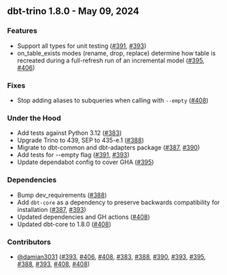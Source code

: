 ## dbt-trino 1.8.0 - May 09, 2024
### Features
- Support all types for unit testing ([#391](https://github.com/starburstdata/dbt-trino/issues/391), [#393](https://github.com/starburstdata/dbt-trino/pull/393))
- on_table_exists modes (rename, drop, replace) determine how table is recreated during a full-refresh run of an incremental model ([#395](https://github.com/starburstdata/dbt-trino/issues/395), [#406](https://github.com/starburstdata/dbt-trino/pull/406))
### Fixes
- Stop adding aliases to subqueries when calling with `--empty` ([#408](https://github.com/starburstdata/dbt-trino/pull/408))
### Under the Hood
- Add tests against Python 3.12 ([#383](https://github.com/starburstdata/dbt-trino/pull/383))
- Upgrade Trino to 439, SEP to 435-e.1 ([#388](https://github.com/starburstdata/dbt-trino/pull/388))
- Migrate to dbt-common and dbt-adapters package ([#387](https://github.com/starburstdata/dbt-trino/issues/387), [#390](https://github.com/starburstdata/dbt-trino/pull/390))
- Add tests for --empty flag ([#391](https://github.com/starburstdata/dbt-trino/issues/391), [#393](https://github.com/starburstdata/dbt-trino/pull/393))
- Update dependabot config to cover GHA ([#395](https://github.com/starburstdata/dbt-trino/pull/395))
### Dependencies
- Bump dev_requirements ([#388](https://github.com/starburstdata/dbt-trino/pull/388))
- Add `dbt-core` as a dependency to preserve backwards compatibility for installation ([#387](https://github.com/starburstdata/dbt-trino/issues/387), [#393](https://github.com/starburstdata/dbt-trino/pull/393))
- Updated dependencies and GH actions ([#408](https://github.com/starburstdata/dbt-trino/pull/408))
- Updated dbt-core to 1.8.0 ([#408](https://github.com/starburstdata/dbt-trino/pull/408))

### Contributors
- [@damian3031](https://github.com/damian3031) ([#393](https://github.com/starburstdata/dbt-trino/pull/393), [#406](https://github.com/starburstdata/dbt-trino/pull/406), [#408](https://github.com/starburstdata/dbt-trino/pull/408), [#383](https://github.com/starburstdata/dbt-trino/pull/383), [#388](https://github.com/starburstdata/dbt-trino/pull/388), [#390](https://github.com/starburstdata/dbt-trino/pull/390), [#393](https://github.com/starburstdata/dbt-trino/pull/393), [#395](https://github.com/starburstdata/dbt-trino/pull/395), [#388](https://github.com/starburstdata/dbt-trino/pull/388), [#393](https://github.com/starburstdata/dbt-trino/pull/393), [#408](https://github.com/starburstdata/dbt-trino/pull/408), [#408](https://github.com/starburstdata/dbt-trino/pull/408))
